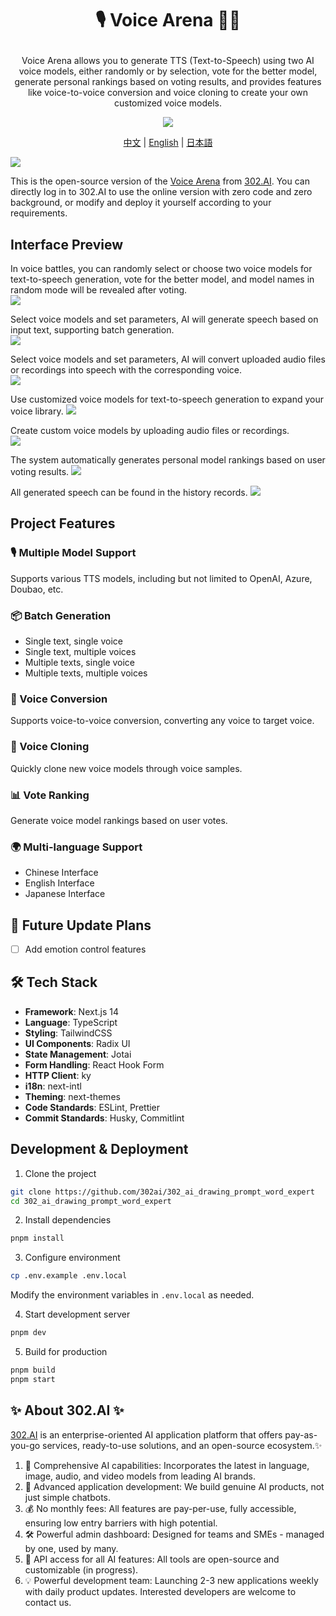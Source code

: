 # <p align="center"> 🎙️ Voice Arena 🚀✨</p>

<p align="center">Voice Arena allows you to generate TTS (Text-to-Speech) using two AI voice models, either randomly or by selection, vote for the better model, generate personal rankings based on voting results, and provides features like voice-to-voice conversion and voice cloning to create your own customized voice models.</p>

<p align="center"><a href="https://302.ai/en/tools/voicearena/" target="blank"><img src="https://file.302.ai/gpt/imgs/github/20250102/72a57c4263944b73bf521830878ae39a.png" /></a></p >

<p align="center"><a href="README_zh.md">中文</a> | <a href="README.md">English</a> | <a href="README_ja.md">日本語</a></p>

![](docs/302_Voice_Arena_en.png)

This is the open-source version of the [Voice Arena](https://302.ai/en/tools/voicearena/) from [302.AI](https://302.ai/en/). You can directly log in to 302.AI to use the online version with zero code and zero background, or modify and deploy it yourself according to your requirements.

## Interface Preview
In voice battles, you can randomly select or choose two voice models for text-to-speech generation, vote for the better model, and model names in random mode will be revealed after voting.      
![](docs/302_Voice_Arena_en_screenshot_01.png)

Select voice models and set parameters, AI will generate speech based on input text, supporting batch generation.    
![](docs/302_Voice_Arena_en_screenshot_02.png)           

Select voice models and set parameters, AI will convert uploaded audio files or recordings into speech with the corresponding voice.   
![](docs/302_Voice_Arena_en_screenshot_03.png)        

Use customized voice models for text-to-speech generation to expand your voice library. 
![](docs/302_Voice_Arena_en_screenshot_04.png)    

Create custom voice models by uploading audio files or recordings.   
![](docs/302_Voice_Arena_en_screenshot_05.png)    

The system automatically generates personal model rankings based on user voting results.
![](docs/302_Voice_Arena_en_screenshot_06.png)    

All generated speech can be found in the history records.
![](docs/302_Voice_Arena_en_screenshot_07.png)   

## Project Features
### 🎙️ Multiple Model Support
Supports various TTS models, including but not limited to OpenAI, Azure, Doubao, etc.
### 📦 Batch Generation
- Single text, single voice
- Single text, multiple voices
- Multiple texts, single voice
- Multiple texts, multiple voices
### 🔄 Voice Conversion
Supports voice-to-voice conversion, converting any voice to target voice.
### 🎯 Voice Cloning
Quickly clone new voice models through voice samples.
### 📊 Vote Ranking
Generate voice model rankings based on user votes.
### 🌍 Multi-language Support
- Chinese Interface
- English Interface
- Japanese Interface

## 🚩 Future Update Plans
- [ ] Add emotion control features

## 🛠️ Tech Stack

- **Framework**: Next.js 14
- **Language**: TypeScript
- **Styling**: TailwindCSS
- **UI Components**: Radix UI
- **State Management**: Jotai
- **Form Handling**: React Hook Form
- **HTTP Client**: ky
- **i18n**: next-intl
- **Theming**: next-themes
- **Code Standards**: ESLint, Prettier
- **Commit Standards**: Husky, Commitlint

## Development & Deployment
1. Clone the project
```bash
git clone https://github.com/302ai/302_ai_drawing_prompt_word_expert
cd 302_ai_drawing_prompt_word_expert
```

2. Install dependencies
```bash
pnpm install
```

3. Configure environment
```bash
cp .env.example .env.local
```
Modify the environment variables in `.env.local` as needed.

4. Start development server
```bash
pnpm dev
```

5. Build for production
```bash
pnpm build
pnpm start
```

## ✨ About 302.AI ✨
[302.AI](https://302.ai/en/) is an enterprise-oriented AI application platform that offers pay-as-you-go services, ready-to-use solutions, and an open-source ecosystem.✨
1. 🧠 Comprehensive AI capabilities: Incorporates the latest in language, image, audio, and video models from leading AI brands.
2. 🚀 Advanced application development: We build genuine AI products, not just simple chatbots.
3. 💰 No monthly fees: All features are pay-per-use, fully accessible, ensuring low entry barriers with high potential.
4. 🛠 Powerful admin dashboard: Designed for teams and SMEs - managed by one, used by many.
5. 🔗 API access for all AI features: All tools are open-source and customizable (in progress).
6. 💡 Powerful development team: Launching 2-3 new applications weekly with daily product updates. Interested developers are welcome to contact us.
